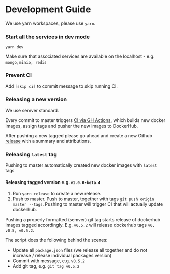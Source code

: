 # Development Guide

We use yarn workspaces, please use `yarn`. 

### Start all the services in dev mode

`yarn dev`

Make sure that associated services are available on the localhost - e.g. `mongo`, `minio, redis`

### Prevent CI

Add `[skip ci]` to commit message to skip running CI.

### Releasing a new version

We use semver standard.

Every commit to master triggers [CI via GH Actions](https://github.com/sorry-cypress/sorry-cypress/tree/master/.github/workflows), which builds new docker images, assign tags and pusher the new images to DockerHub.

After pushing a new tagged please go ahead and create a new Github [release](https://github.com/sorry-cypress/sorry-cypress/releases) with a summary and attributions.

### Releasing `latest` tag

Pushing to master automatically created new docker images with `latest` tags

#### Releasing tagged version e.g. `v1.0.0-beta.4`

1. Run `yarn release` to create a new release.
2. Push to master. Push to master, together with tags `git push origin master --tags`. Pushing to master will trigger CI that will actually update dockerhub.

Pushing a properly formatted \(semver\) git tag starts release of dockerhub images tagged accordingly. E.g. `v0.5.2` will release dockerhub tags `v0, v0.5, v0.5.2`.

The script does the following behind the scenes:

* Update all `package.json` files \(we release all together and do not increase / release individual packages version\)
* Commit with message, e.g. `v0.5.2`
* Add git tag, e.g. `git tag v0.5.2`

